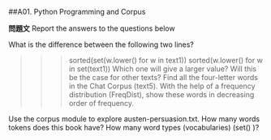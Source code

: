 ##A01. Python Programming and Corpus

**問題文**
Report the answers to the questions below

What is the difference between the following two lines? 


>>> sorted(set(w.lower() for w in text1))
>>> sorted(w.lower() for w in set(text1))
Which one will give a larger value? Will this be the case for other texts?
Find all the four-letter words in the Chat Corpus (text5). With the help of a frequency distribution (FreqDist), show these words in decreasing order of frequency.

Use the corpus module to explore austen-persuasion.txt. How many words tokens does this book have? How many word types (vocabularies) (set() )?


